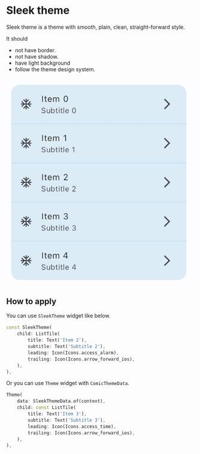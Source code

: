# Sleek theme

Sleek theme is a theme with smooth, plain, clean, straight-forward style.

It should
- not have border.
- not have shadow.
- have light background
- follow the theme design system.




![Sleek List Tile](../../images/sleek.list_view.separated.jpg)

## How to apply

You can use `SleekTheme` widget like below.

```dart
const SleekTheme(
    child: ListTile(
        title: Text('Item 2'),
        subtitle: Text('Subtitle 2'),
        leading: Icon(Icons.access_alarm),
        trailing: Icon(Icons.arrow_forward_ios),
    ),
),
```

Or you can use `Theme` widget with `ComicThemeData`.

```dart
Theme(
    data: SleekThemeData.of(context),
    child: const ListTile(
        title: Text('Item 3'),
        subtitle: Text('Subtitle 3'),
        leading: Icon(Icons.access_time),
        trailing: Icon(Icons.arrow_forward_ios),
    ),
),
```
